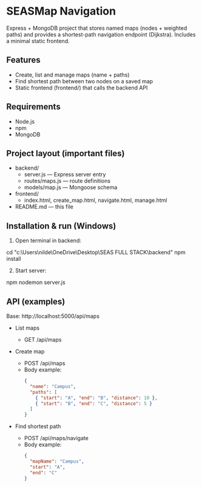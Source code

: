# SEASMap Navigation

Express + MongoDB project that stores named maps (nodes + weighted paths) and provides a shortest-path navigation endpoint (Dijkstra). Includes a minimal static frontend.

## Features
- Create, list and manage maps (name + paths)
- Find shortest path between two nodes on a saved map
- Static frontend (frontend/) that calls the backend API

## Requirements
- Node.js 
- npm
- MongoDB

## Project layout (important files)

- backend/
  - server.js — Express server entry
  - routes/maps.js — route definitions
  - models/map.js — Mongoose schema
- frontend/
  - index.html, create_map.html, navigate.html, manage.html
- README.md — this file


## Installation & run (Windows)

1. Open terminal in backend:

cd "c:\Users\nilde\OneDrive\Desktop\SEAS FULL STACK\backend"
npm install

2. Start server:

npm nodemon server.js

## API (examples)

Base: http://localhost:5000/api/maps

- List maps
  - GET /api/maps

- Create map
  - POST /api/maps
  - Body example:
    ```json
    {
      "name": "Campus",
      "paths": [
        { "start": "A", "end": "B", "distance": 10 },
        { "start": "B", "end": "C", "distance": 5 }
      ]
    }
    ```

- Find shortest path
  - POST /api/maps/navigate
  - Body example:
    ```json
    {
      "mapName": "Campus",
      "start": "A",
      "end": "C"
    }

